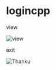# logincpp

view 

![view](https://user-images.githubusercontent.com/114981861/234534086-01a6a443-7f1c-48c5-a62f-2170303b11a0.png)


exit

![Thanku](https://user-images.githubusercontent.com/114981861/234534138-a0f3d908-39e5-4632-8ad1-781ee87e96d3.png)
